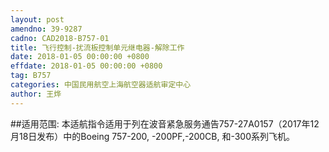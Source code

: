 ```yaml
---
layout: post
amendno: 39-9287
cadno: CAD2018-B757-01
title: 飞行控制-扰流板控制单元继电器-解除工作
date: 2018-01-05 00:00:00 +0800
effdate: 2018-01-05 00:00:00 +0800
tag: B757
categories: 中国民用航空上海航空器适航审定中心
author: 王烨
---
```


##适用范围:
本适航指令适用于列在波音紧急服务通告757-27A0157（2017年12月18日发布）中的Boeing 757-200, -200PF,-200CB, 和-300系列飞机。

